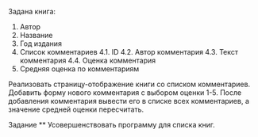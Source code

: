 Задана книга:
1. Автор
2. Название
3. Год издания
4. Список комментариев
   4.1. ID
   4.2. Автор комментария
   4.3. Текст комментария
   4.4. Оценка комментария
5. Средняя оценка по комментариям

Реализовать страницу-отображение книги со списком комментариев. 
Добавить форму нового комментария с выбором оценки 1-5. 
После добавления комментария вывести его в списке всех комментариев,
а значение средней оценки пересчитать.


Задание **
Усовершенствовать программу для списка книг.